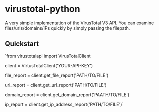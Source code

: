 # virustotal-python
A very simple implementation of the VirusTotal V3 API. You can examine files/urls/domains/IPs quickly by simply passing the filepath.

## Quickstart


`from virustotalapi import VirusTotalClient

client = VirtusTotalClient('YOUR-API-KEY')

file_report = client.get_file_report('PATH/TO/FILE')


url_report = client.get_url_report('PATH/TO/FILE')


domain_report = client.get_domain_report('PAATH/TO/FILE')


ip_report = client.get_ip_address_report('PATH/TO/FILE')`
